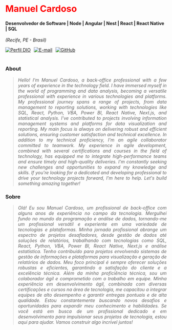 <div style="width: 100%; height: 150px; background-image: url('https://images.pexels.com/photos/956981/milky-way-starry-sky-night-sky-star-956981.jpeg?auto=compress&cs=tinysrgb&w=1260&h=750&dpr=1'); background-size: cover;">
</div>

<h1>
    <span style="color: #f00 !important; text-decoration: none; color: inherit;">Manuel Cardoso</span>
</h1>

#### Desenvolvedor de Software | Node | Angular | Nest | React | React Native | SQL

<i>(Recife, PE - Brasil)</i>

<div style="display: flex; justify-content: left;">
  <a href="https://www.dio.me/users/9191manuelcruz" style="margin-right: 10px;">
    <img src="https://img.shields.io/badge/-Meu%20Perfil%20na%20DIO-0077B5?style=for-the-badge&logo=gitbook&logoColor=white" alt="Perfil DIO">
  </a>
  <a href="mailto:manuelcruz.ep@gmail.com" style="margin-right: 10px;">
    <img src="https://img.shields.io/badge/-Email-0077B5?style=for-the-badge&logo=microsoft-outlook&logoColor=white" alt="E-mail">
  </a>
  <a href="https://github.com/CruzCM">
    <img src="https://img.shields.io/badge/GitHub-0077B5?style=for-the-badge&logo=github&logoColor=white" alt="GitHub">
  </a>
</div>
<br>

<div style="text-align: justify;">

### About

<i>

> Hello! I'm Manuel Cardoso, a back-office professional with a few years of experience in the technology field. I have immersed myself in the world of programming and data analysis, becoming a versatile professional with experience in various technologies and platforms. My professional journey spans a range of projects, from data management to reporting solutions, working with technologies like SQL, React, Python, VBA, Power BI, React Native, Next.js, and statistical analysis. I've contributed to projects involving information management systems and platforms for data visualization and reporting. My main focus is always on delivering robust and efficient solutions, ensuring customer satisfaction and technical excellence. In addition to my technical proficiency, I'm an agile collaborator committed to teamwork. My experience in agile development, combined with several certifications and courses in the field of technology, has equipped me to integrate high-performance teams and ensure timely and high-quality deliveries. I'm constantly seeking new challenges and opportunities to expand my knowledge and skills. If you're looking for a dedicated and developing professional to drive your technology projects forward, I'm here to help. Let's build something amazing together!
> <br> </i>

### Sobre

<i>

> Olá! Eu sou Manuel Cardoso, um profissional de back-office com alguns anos de experiência no campo da tecnologia. Mergulhei fundo no mundo da programação e análise de dados, tornando-me um profissional versátil e experiente em uma variedade de tecnologias e plataformas. Minha jornada profissional abrange um espectro de projetos desafiadores, desde gestão de dados até soluções de relatórios, trabalhando com tecnologias como SQL, React, Python, VBA, Power BI, React Native, Next.js e análise estatística. Tenho contribuído para projetos envolvendo sistemas de gestão de informações e plataformas para visualização e geração de relatórios de dados. Meu foco principal é sempre oferecer soluções robustas e eficientes, garantindo a satisfação do cliente e a excelência técnica. Além da minha proficiência técnica, sou um colaborador ágil e comprometido com o trabalho em equipe. Minha experiência em desenvolvimento ágil, combinada com diversas certificações e cursos na área de tecnologia, me capacitou a integrar equipes de alto desempenho e garantir entregas pontuais e de alta qualidade. Estou constantemente buscando novos desafios e oportunidades para expandir meu conhecimento e habilidades. Se você está em busca de um profissional dedicado e em desenvolvimento para impulsionar seus projetos de tecnologia, estou aqui para ajudar. Vamos construir algo incrível juntos!
> <br> </i>

<div style="width: 100%; height: 150px; background-image: url('https://images.pexels.com/photos/932638/pexels-photo-932638.jpeg?auto=compress&cs=tinysrgb&w=1260&h=750&dpr=1'); background-size: cover;">
</div>
